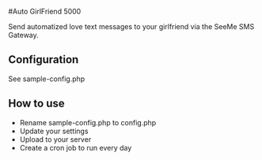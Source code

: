 #Auto GirlFriend 5000

Send automatized love text messages to your girlfriend via the SeeMe SMS Gateway.

## Configuration

See sample-config.php

## How to use 

- Rename sample-config.php to config.php
- Update your settings 
- Upload to your server
- Create a cron job to run every day 
 
